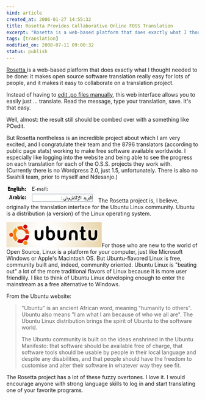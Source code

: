 ```yaml
--- 
kind: article
created_at: 2006-01-27 14:55:32
title: Rosetta Provides Collaborative Online FOSS Translation
excerpt: "Rosetta is a web-based platform that does exactly what I thought needed to be done: it makes open source software translation really easy for lots of people, and it makes it easy to collaborate on a translation project."
tags: [translation]
modified_on: 2008-07-11 09:00:32
status: publish
---
```


<a href="https://launchpad.net/rosetta">Rosetta </a>is a web-based platform that does exactly what I thought needed to be done: it makes open source software translation really easy for lots of people, and it makes it easy to collaborate on a translation project. 

Instead of having to <a href="http://www.gnu.org/software/gettext/manual/html_chapter/gettext_2.html">edit .po files manually</a>, this web interface allows you to easily just ... translate. Read the message, type your translation, save. It's that easy. 

Well, almost: the result still should be combed over with a something like POedit.

But Rosetta nontheless is an incredible project about which I am very excited, and I congratulate their team and the 8796 translators (according to public page stats) working to make free software available worldwide. I especially like logging into the website and being able to see the progress on each translation for each of the O.S.S. projects they work with. (Currently there is no Wordpress 2.0, just 1.5, unfortunately. There is also no Swahili team, prior to myself and Ndesanjo.) 

<img src='/images/rosetta2.jpg' alt='Rosetta2' />The Rosetta project is, I believe, originally the translation interface for the Ubuntu Linux community. Ubuntu is a distribution (a version) of the Linux operating system.  

<img src='/images/ubuntu.jpg' alt='ubuntu-logo' />For those who are new to the world of Open Source, Linux is a platform for your computer, just like Microsoft Windows or Apple's Macintosh OS. But Ubuntu-flavored Linux is free, community built and, indeed, community oriented. Ubuntu Linux is "beating out" a lot of the more traditional flavors of Linux because it is more user friendlily. I like to think of Ubuntu Linux developing enough to enter the mainstream as a free alternative to Windows. 

From the Ubuntu website: 

<blockquote class="large">"Ubuntu" is an ancient African word, meaning "humanity to others". Ubuntu also means "I am what I am because of who we all are". The Ubuntu Linux distribution brings the spirit of Ubuntu to the software world.

The Ubuntu community is built on the ideas enshrined in the Ubuntu Manifesto: that software should be available free of charge, that software tools should be usable by people in their local language and despite any disabilities, and that people should have the freedom to customise and alter their software in whatever way they see fit.</blockquote>

The Rosetta project has a lot of these fuzzy overtones. I love it. I would encourage anyone with strong language skills to log in and start translating one of your favorite programs.
